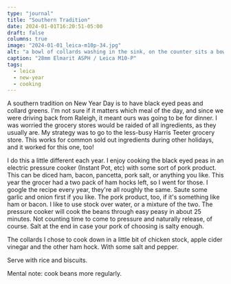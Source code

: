 ```yaml
---
type: "journal"
title: "Southern Tradition"
date: 2024-01-01T16:20:51-05:00
draft: false
columns: true
image: "2024-01-01_leica-m10p-34.jpg"
alt: "a bowl of collards washing in the sink, on the counter sits a bowl of black eye peas on a cutting board draining next to some minced garlic"
caption: "28mm Elmarit ASPH / Leica M10-P"
tags:
  - leica
  - new-year
  - cooking
---
```


A southern tradition on New Year Day is to have black eyed peas and collard greens. I'm not sure if it matters which meal of the day, and since we were driving back from Raleigh, it meant ours was going to be for dinner. I was worried the grocery stores would be raided of all ingredients, as they usually are. My strategy was to go to the less-busy Harris Teeter grocery store. This works for common sold out ingredients during other holidays, and it worked for this one, too!

I do this a little different each year. I enjoy cooking the black eyed peas in an electric pressure cooker (Instant Pot, etc) with some sort of pork product. This can be diced ham, bacon, pancetta, pork salt, or anything you like. This year the grocer had a two pack of ham hocks left, so I went for those. I google the recipe every year, they're all roughly the same. Saute some garlic and onion first if you like. The pork product, too, if it's something like ham or bacon. I like to use stock over water, or a mixture of the two. The pressure cooker will cook the beans through easy peasy in about 25 minutes. Not counting time to come to pressure and naturally release, of course. Salt at the end in case your pork of choosing is salty enough.

The collards I chose to cook down in a little bit of chicken stock, apple cider vinegar and the other ham hock. With some salt and pepper.

Serve with rice and biscuits.

Mental note: cook beans more regularly.
